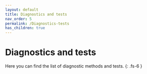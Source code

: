 ```yaml
---
layout: default
title: Diagnostics and tests
nav_order: 5
permalink: /Diagnostics-tests
has_children: true
---
```


# Diagnostics and tests

Here you can find the list of diagnostic methods and tests.
{: .fs-6 }